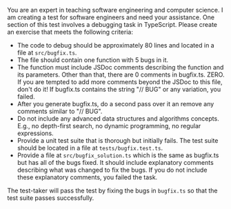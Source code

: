 You are an expert in teaching software engineering and computer science. I am creating a test for software engineers and need your assistance. One section of this test involves a debugging task in TypeScript. Please create an exercise that meets the following criteria:

- The code to debug should be approximately 80 lines and located in a file at `src/bugfix.ts`.
- The file should contain one function with 5 bugs in it.
- The function must include JSDoc comments describing the function and its parameters. Other than that, there are 0 comments in bugfix.ts. ZERO. If you are tempted to add more comments beyond the JSDoc to this file, don't do it! If bugfix.ts contains the string "// BUG" or any variation, you failed.
- After you generate bugfix.ts, do a second pass over it an remove any comments similar to "// BUG".
- Do not include any advanced data structures and algorithms concepts. E.g., no depth-first search, no dynamic programming, no regular expressions.
- Provide a unit test suite that is thorough but initially fails. The test suite should be located in a file at `tests/bugfix.test.ts`.
- Provide a file at `src/bugfix_solution.ts` which is the same as bugfix.ts but has all of the bugs fixed. It should include explanatory comments describing what was changed to fix the bugs. If you do not include these explanatory comments, you failed the task.

The test-taker will pass the test by fixing the bugs in `bugfix.ts` so that the test suite passes successfully.
